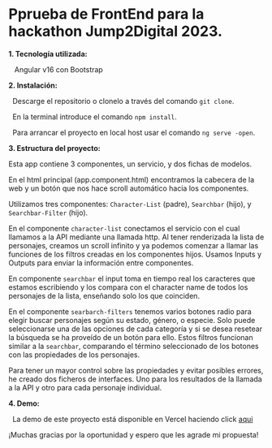 # Pprueba de FrontEnd para la hackathon Jump2Digital 2023.

**1. Tecnología utilizada:**

   Angular v16 con Bootstrap

**2. Instalación:**

  Descarge el repositorio o clonelo a través del comando `git clone`.
  
  En la terminal introduce el comando `npm install`.
  
  Para arrancar el proyecto en local host usar el comando `ng serve -open`.

**3. Estructura del proyecto:**

   Esta app contiene 3 componentes, un servicio, y dos fichas de modelos.
 	
   En el html principal (app.component.html) encontramos la cabecera de la web y un botón que nos hace scroll automático hacia los componentes.
   
   Utilizamos tres componentes: `Character-List` (padre), `Searchbar` (hijo), y `Searchbar-Filter` (hijo).
   
   En el componente `character-list` conectamos el servicio con el cual llamamos a la API mediante una llamada http. Al tener renderizada la lista de personajes, creamos un scroll infinito y ya podemos comenzar a llamar las funciones de los filtros creadas en los componentes hijos. Usamos Inputs y Outputs para enviar la información entre componentes.
   
   En componente `searchbar` el input toma en tiempo real los caracteres que estamos escribiendo y los compara con el character name de todos los personajes de la lista, enseñando solo los que coinciden.
   
   En el componente `searbarch-filters` tenemos varios botones radio para elegir buscar personajes según su estado, género, o especie. Solo puede seleccionarse una de las opciones de cada categoría y si se desea resetear la búsqueda se ha proveído de un botón para ello. Estos filtros funcionan similar a la `searchbar`, comparando el término seleccionado de los botones con las propiedades de los personajes.
   
   Para tener un mayor control sobre las propiedades y evitar posibles errores, he creado dos ficheros de interfaces. Uno para los resultados de la llamada a la API y otro para cada personaje individual.

**4. Demo:**

  La demo de este proyecto está disponible en Vercel haciendo click [aqui](https://hackathon-jump2-digital.vercel.app/)

¡Muchas gracias por la oportunidad y espero que les agrade mi propuesta!

